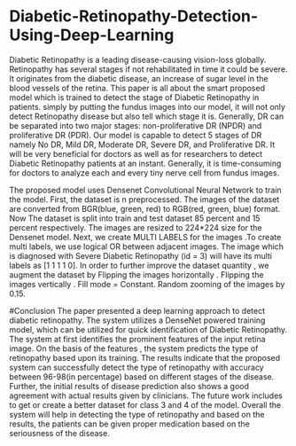 # Diabetic-Retinopathy-Detection-Using-Deep-Learning

Diabetic Retinopathy is a leading disease-causing vision-loss globally. Retinopathy has
several stages if not rehabilitated in time it could be severe. It originates from the
diabetic disease, an increase of sugar level in the blood vessels of the retina. This paper
is all about the smart proposed model which is trained to detect the stage of Diabetic
Retinopathy in patients. simply by putting the fundus images into our model, it will not
only detect Retinopathy disease but also tell which stage it is. Generally, DR can be
separated into two major stages: non-proliferative DR (NPDR) and proliferative DR
(PDR). Our model is capable to detect 5 stages of DR namely No DR, Mild DR, Moderate
DR, Severe DR, and Proliferative DR. It will be very beneficial for doctors as well as for
researchers to detect Diabetic Retinopathy patients at an instant. Generally, it is
time-consuming for doctors to analyze each and every tiny nerve cell from fundus
images.

The proposed model uses Densenet Convolutional Neural Network to train the model.
First, the dataset is n preprocessed. The images of the dataset are converted from
BGR(blue, green, red) to RGB(red, green, blue) format. Now The dataset is split into
train and test dataset 85 percent and 15 percent respectively. The images are resized to
224*224 size for the Densenet model. Next, we create MULTI LABELS for the images .To
create multi labels, we use logical OR between adjacent images. The image which is
diagnosed with Severe Diabetic Retinopathy (id = 3) will have its multi labels as [1 1 1 1
0]. In order to further improve the dataset quantity , we augment the dataset by
Flipping the images horizontally . Flipping the images vertically . Fill mode = Constant.
Random zooming of the images by 0.15.

#Conclusion
The paper presented a deep learning approach to detect diabetic
retinopathy. The system utilizes a DenseNet powered training model, which
can be utilized for quick identification of Diabetic Retinopathy. The system
at first identifies the prominent features of the input retina image. On the
basis of the features , the system predicts the type of retinopathy based
upon its training. The results indicate that the proposed system can
successfully detect the type of retinopathy with accuracy between 96-98(in
percentage) based on different stages of the disease. Further, the initial
results of disease prediction also shows a good agreement with actual
results given by clinicians. The future work includes to get or create a better
dataset for class 3 and 4 of the model. Overall the system will help in
detecting the type of retinopathy and based on the results, the patients can
be given proper medication based on the seriousness of the disease.
